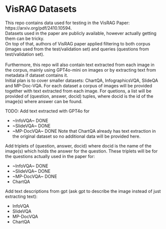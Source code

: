 <h1>VisRAG Datasets</h1>
This repo contains data used for testing in the VisRAG Paper: https://arxiv.org/pdf/2410.10594. <br>
Datasets used in the paper are publicly available, however actually getting them can be tricky. <br>
On top of that, authors of VisRAG paper applied filtering to both corpus (images used from the test/validation set) and queries (questions from test/validation set). <br>
<br>
Furthermore, this repo will also contain text extracted from each image in the corpus, mainly using GPT4o-mini on images or by extracting text from metadata if dataset contains it. <br>
Initial plan is to cover smaller datasets: ChartQA, InfographicsVQA, SlideQA and MP-Doc-VQA. For each dataset a corpus of images will be provided together with text extracted from each image. For quetions, a list will be provided of (question, answer, docid) tuples, where docid is the id of the image(s) where answer can be found. 

TODO: 
Add text extracted with GPT4o for
- ~InfoVQA~ DONE
- ~SlideVQA~ DONE
- ~MP-DocVQA~ DONE
Note that ChartQA already has text extraction in the original dataset so no additional data will be provided here.

Add triplets of (question, answer, docid) where docid is the name of the image(s) which holds the answer for the question.
These triplets will be for the questions actually used in the paper for:
- ~InfoVQA~ DONE
- ~SlideVQA~ DONE
- ~MP-DocVQA~ DONE
- ChartQA

Add text descriptions from gpt (ask gpt to describe the image instead of just extracting text):
- InfoVQA
- SlideVQA
- MP-DocVQA
- ChartQA
  


